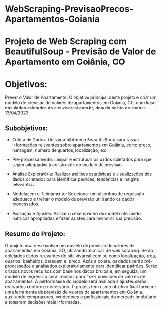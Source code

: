 # WebScraping-PrevisaoPrecos-Apartamentos-Goiania

# Projeto de Web Scraping com BeautifulSoup - Previsão de Valor de Apartamento em Goiânia, GO

# Objetivos:

Prever o Valor de Apartamento: O objetivo principal deste projeto é criar um modelo de previsão de valores de apartamentos em Goiânia, GO, com base nos dados coletados do site vivareal.com.br, data da coleta de dados: 13/04/2023.

## Subobjetivos:

- Coleta de Dados: Utilizar a biblioteca BeautifulSoup para raspar informações relevantes sobre apartamentos em Goiânia, como preço, metragem, número de quartos, localização, etc.

- Pré-processamento: Limpar e estruturar os dados coletados para que sejam adequados à construção do modelo de previsão.

- Análise Exploratória: Realizar análises estatísticas e visualizações dos dados coletados para identificar padrões, tendências e insights relevantes.

- Modelagem e Treinamento: Selecionar um algoritmo de regressão adequado e treinar o modelo de previsão utilizando os dados processados.

- Avaliação e Ajustes: Avaliar o desempenho do modelo utilizando métricas apropriadas e fazer ajustes para melhorar sua precisão.

## Resumo do Projeto:

O projeto visa desenvolver um modelo de previsão de valores de apartamentos em Goiânia, GO, utilizando técnicas de web scraping. Serão coletados dados relevantes do site vivareal.com.br, como localização, area, quartos, banheiros, garagem e, preço. Após a coleta, os dados serão pré-processados e analisados exploratoriamente para identificar padrões. Serão criados novos recursos com base nos dados brutos e, em seguida, um modelo de regressão será treinado para fazer previsões de valores de apartamentos. A performance do modelo será avaliada e ajustes serão realizados conforme necessário. O projeto tem como objetivo final fornecer uma ferramenta de previsão de valores de apartamentos em Goiânia, auxiliando compradores, vendedores e profissionais do mercado imobiliário a tomarem decisões mais informadas.
